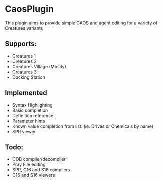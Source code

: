 # CaosPlugin
This plugin aims to provide simple CAOS and agent editing for a variety of Creatures variants<br/>

## Supports:
- Creatures 1
- Creatures 2
- Creatures Village (Mostly)
- Creatures 3
- Docking Station

## Implemented
- Syntax Highlighting
- Basic completion
- Definition reference
- Parameter hints
- Known value completion from list. (ie. Drives or Chemicals by name)
- SPR viewer

## Todo:
- COB compiler/decompiler
- Pray File editing
- SPR, C16 and S16 compilers
- C16 and S16 viewers
